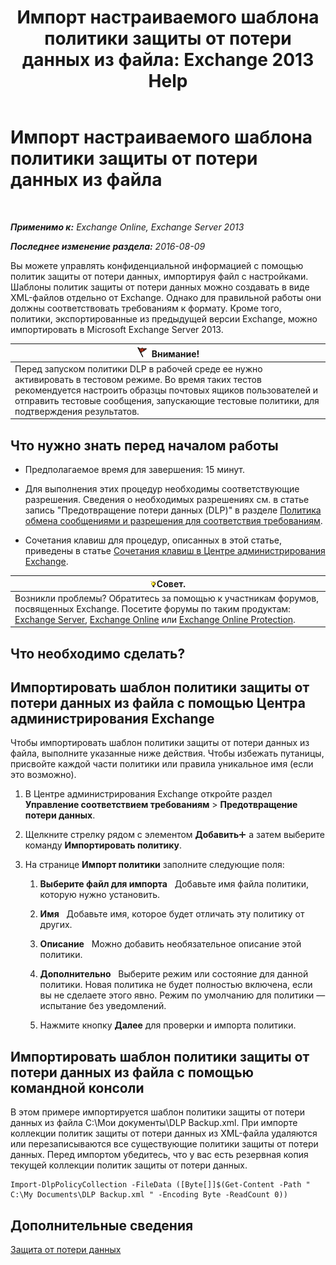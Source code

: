 ﻿---
title: 'Импорт настраиваемого шаблона политики защиты от потери данных из файла: Exchange 2013 Help'
TOCTitle: Импорт настраиваемого шаблона политики защиты от потери данных из файла
ms:assetid: 83f49dbd-f9b1-498e-b548-1529c5e1ccdb
ms:mtpsurl: https://technet.microsoft.com/ru-ru/library/JJ150531(v=EXCHG.150)
ms:contentKeyID: 50487225
ms.date: 04/30/2018
mtps_version: v=EXCHG.150
ms.translationtype: HT
---

# Импорт настраиваемого шаблона политики защиты от потери данных из файла

 

_**Применимо к:** Exchange Online, Exchange Server 2013_

_**Последнее изменение раздела:** 2016-08-09_

Вы можете управлять конфиденциальной информацией с помощью политик защиты от потери данных, импортируя файл с настройками. Шаблоны политик защиты от потери данных можно создавать в виде XML-файлов отдельно от Exchange. Однако для правильной работы они должны соответствовать требованиям к формату. Кроме того, политики, экспортированные из предыдущей версии Exchange, можно импортировать в Microsoft Exchange Server 2013.

<table>
<thead>
<tr class="header">
<th><img src="images/Dd876857.Caution(EXCHG.150).gif" title="Внимание!" alt="Внимание!" />Внимание!</th>
</tr>
</thead>
<tbody>
<tr class="odd">
<td>Перед запуском политики DLP в рабочей среде ее нужно активировать в тестовом режиме. Во время таких тестов рекомендуется настроить образцы почтовых ящиков пользователей и отправить тестовые сообщения, запускающие тестовые политики, для подтверждения результатов.</td>
</tr>
</tbody>
</table>


## Что нужно знать перед началом работы

  - Предполагаемое время для завершения: 15 минут.

  - Для выполнения этих процедур необходимы соответствующие разрешения. Сведения о необходимых разрешениях см. в статье запись "Предотвращение потери данных (DLP)" в разделе [Политика обмена сообщениями и разрешения для соответствия требованиям](messaging-policy-and-compliance-permissions-exchange-2013-help.md).

  - Сочетания клавиш для процедур, описанных в этой статье, приведены в статье [Сочетания клавиш в Центре администрирования Exchange](keyboard-shortcuts-in-the-exchange-admin-center-exchange-online-protection-help.md).

<table>
<thead>
<tr class="header">
<th><img src="images/Bb124558.tip(EXCHG.150).gif" title="Совет" alt="Совет" />Совет.</th>
</tr>
</thead>
<tbody>
<tr class="odd">
<td>Возникли проблемы? Обратитесь за помощью к участникам форумов, посвященных Exchange. Посетите форумы по таким продуктам: <a href="https://go.microsoft.com/fwlink/p/?linkid=60612">Exchange Server</a>, <a href="https://go.microsoft.com/fwlink/p/?linkid=267542">Exchange Online</a> или <a href="https://go.microsoft.com/fwlink/p/?linkid=285351">Exchange Online Protection</a>.</td>
</tr>
</tbody>
</table>


## Что необходимо сделать?

## Импортировать шаблон политики защиты от потери данных из файла с помощью Центра администрирования Exchange

Чтобы импортировать шаблон политики защиты от потери данных из файла, выполните указанные ниже действия. Чтобы избежать путаницы, присвойте каждой части политики или правила уникальное имя (если это возможно).

1.  В Центре администрирования Exchange откройте раздел **Управление соответствием требованиям** \> **Предотвращение потери данных**.

2.  Щелкните стрелку рядом с элементом **Добавить**![Значок добавления](images/JJ218640.c1e75329-d6d7-4073-a27d-498590bbb558(EXCHG.150).gif "Значок добавления") а затем выберите команду **Импортировать политику**.

3.  На странице **Импорт политики** заполните следующие поля:
    
    1.  **Выберите файл для импорта**   Добавьте имя файла политики, которую нужно установить.
    
    2.  **Имя**   Добавьте имя, которое будет отличать эту политику от других.
    
    3.  **Описание**   Можно добавить необязательное описание этой политики.
    
    4.  **Дополнительно**   Выберите режим или состояние для данной политики. Новая политика не будет полностью включена, если вы не сделаете этого явно. Режим по умолчанию для политики — испытание без уведомлений.
    
    5.  Нажмите кнопку **Далее** для проверки и импорта политики.

## Импортировать шаблон политики защиты от потери данных из файла с помощью командной консоли

В этом примере импортируется шаблон политики защиты от потери данных из файла C:\\Мои документы\\DLP Backup.xml. При импорте коллекции политик защиты от потери данных из XML-файла удаляются или перезаписываются все существующие политики защиты от потери данных. Перед импортом убедитесь, что у вас есть резервная копия текущей коллекции политик защиты от потери данных.

    Import-DlpPolicyCollection -FileData ([Byte[]]$(Get-Content -Path " C:\My Documents\DLP Backup.xml " -Encoding Byte -ReadCount 0))

## Дополнительные сведения

[Защита от потери данных](technical-overview-of-dlp-data-loss-prevention-in-exchange.md)

